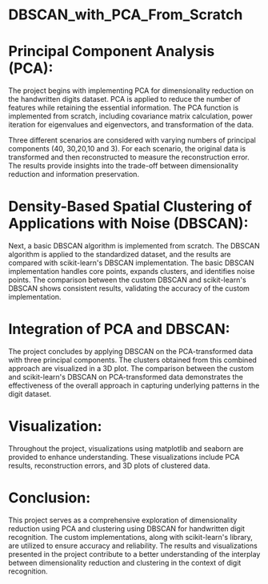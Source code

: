 # DBSCAN_with_PCA_From_Scratch
# Principal Component Analysis (PCA):

The project begins with implementing PCA for dimensionality reduction on the handwritten digits dataset. PCA is applied to reduce the number of features while retaining the essential information. The PCA function is implemented from scratch, including covariance matrix calculation, power iteration for eigenvalues and eigenvectors, and transformation of the data.

Three different scenarios are considered with varying numbers of principal components (40, 30,20,10 and 3). For each scenario, the original data is transformed and then reconstructed to measure the reconstruction error. The results provide insights into the trade-off between dimensionality reduction and information preservation.

# Density-Based Spatial Clustering of Applications with Noise (DBSCAN):
Next, a basic DBSCAN algorithm is implemented from scratch. The DBSCAN algorithm is applied to the standardized dataset, and the results are compared with scikit-learn's DBSCAN implementation. The basic DBSCAN implementation handles core points, expands clusters, and identifies noise points.
The comparison between the custom DBSCAN and scikit-learn's DBSCAN shows consistent results, validating the accuracy of the custom implementation.

# Integration of PCA and DBSCAN:
The project concludes by applying DBSCAN on the PCA-transformed data with three principal components. The clusters obtained from this combined approach are visualized in a 3D plot. The comparison between the custom and scikit-learn's DBSCAN on PCA-transformed data demonstrates the effectiveness of the overall approach in capturing underlying patterns in the digit dataset.

# Visualization:
Throughout the project, visualizations using matplotlib and seaborn are provided to enhance understanding. These visualizations include PCA results, reconstruction errors, and 3D plots of clustered data.

# Conclusion:
This project serves as a comprehensive exploration of dimensionality reduction using PCA and clustering using DBSCAN for handwritten digit recognition. The custom implementations, along with scikit-learn's library, are utilized to ensure accuracy and reliability. The results and visualizations presented in the project contribute to a better understanding of the interplay between dimensionality reduction and clustering in the context of digit recognition.




